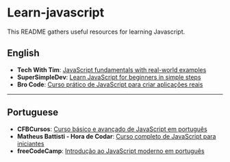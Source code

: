# Learn-javascript

This README gathers useful resources for learning Javascript.

## English

- **Tech With Tim**: [JavaScript fundamentals with real-world examples](https://www.youtube.com/watch?v=TjjKcgtlsY8&ab_channel=TechWithTim)
- **SuperSimpleDev**: [Learn JavaScript for beginners in simple steps](https://www.youtube.com/watch?v=EerdGm-ehJQ)
- **Bro Code**: [Curso prático de JavaScript para criar aplicações reais](https://www.youtube.com/watch?v=lfmg-EJ8gm4)


---


## Portuguese


- **CFBCursos**: [Curso básico e avançado de JavaScript em português](https://www.youtube.com/watch?v=E4DBTqgxHGM&list=PLx4x_zx8csUg_AxxbVWHEyAJ6cBdsYc0T&ab_channel=CFBCursos)
- **Matheus Battisti - Hora de Codar**: [Curso completo de JavaScript para iniciantes](https://www.youtube.com/watch?v=TkD0QMyBa28&list=PLnDvRpP8BneysKU8KivhnrVaKpILD3gZ6&ab_channel=MatheusBattisti-HoradeCodar)
- **freeCodeCamp**: [Introdução ao JavaScript moderno em português](https://www.youtube.com/watch?v=aA31cVca_hI&t=1s&ab_channel=freeCodeCampemPortugu%C3%AAs)
